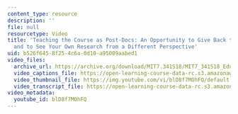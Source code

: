 ```yaml
---
content_type: resource
description: ''
file: null
resourcetype: Video
title: 'Teaching the Course as Post-Docs: An Opportunity to Give Back to the Community
  and to See Your Own Research from a Different Perspective'
uid: b526f645-8f25-4c6a-0d10-a95009aabed1
video_files:
  archive_url: https://archive.org/download/MIT7.341S18/MIT7_341S18_Educator_300k.mp4
  video_captions_file: https://open-learning-course-data-rc.s3.amazonaws.com/7-341-the-microbiome-and-drug-delivery-cross-species-communication-in-health-and-disease-spring-2018/fb76373f049052cc89c24d50653152f1_blD8f7MOhFQ.vtt
  video_thumbnail_file: https://img.youtube.com/vi/blD8f7MOhFQ/default.jpg
  video_transcript_file: https://open-learning-course-data-rc.s3.amazonaws.com/7-341-the-microbiome-and-drug-delivery-cross-species-communication-in-health-and-disease-spring-2018/c28928183af9e0c8da1765f969a376b2_blD8f7MOhFQ.pdf
video_metadata:
  youtube_id: blD8f7MOhFQ
---
```

